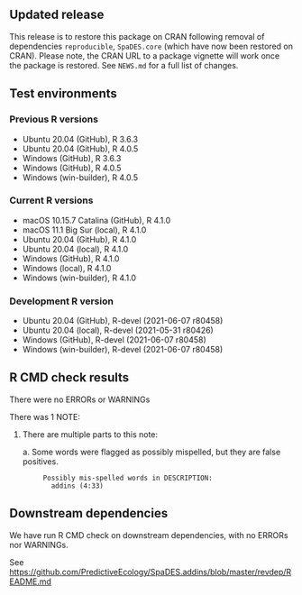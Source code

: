 ## Updated release

This release is to restore this package on CRAN following removal of dependencies `reproducible`, `SpaDES.core` (which have now been restored on CRAN).
Please note, the CRAN URL to a package vignette will work once the package is restored.
See `NEWS.md` for a full list of changes.

## Test environments

### Previous R versions
* Ubuntu 20.04                 (GitHub), R 3.6.3
* Ubuntu 20.04                 (GitHub), R 4.0.5
* Windows                      (GitHub), R 3.6.3
* Windows                      (GitHub), R 4.0.5
* Windows                 (win-builder), R 4.0.5

### Current R versions
* macOS 10.15.7 Catalina       (GitHub), R 4.1.0
* macOS 11.1 Big Sur            (local), R 4.1.0
* Ubuntu 20.04                 (GitHub), R 4.1.0
* Ubuntu 20.04                  (local), R 4.1.0
* Windows                      (GitHub), R 4.1.0
* Windows                       (local), R 4.1.0
* Windows                 (win-builder), R 4.1.0

### Development R version
* Ubuntu 20.04                 (GitHub), R-devel (2021-06-07 r80458)
* Ubuntu 20.04                  (local), R-devel (2021-05-31 r80426)
* Windows                      (GitHub), R-devel (2021-06-07 r80458)
* Windows                 (win-builder), R-devel (2021-06-07 r80458)

## R CMD check results

There were no ERRORs or WARNINGs

There was 1 NOTE:

1. There are multiple parts to this note:

    a. Some words were flagged as possibly mispelled, but they are false positives.
     
            Possibly mis-spelled words in DESCRIPTION: 
              addins (4:33)

## Downstream dependencies

We have run R CMD check on downstream dependencies, with no ERRORs nor WARNINGs.

See <https://github.com/PredictiveEcology/SpaDES.addins/blob/master/revdep/README.md>
